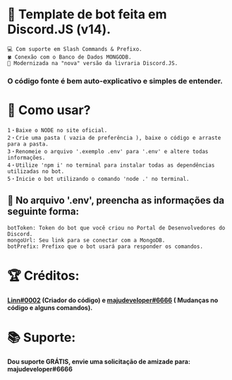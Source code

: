 # 🤖 Template de bot feita em Discord.JS (v14).

```
💻 Com suporte em Slash Commands & Prefixo.
🍀 Conexão com o Banco de Dados MONGODB.
💠 Modernizada na "nova" versão da livraria Discord.JS.
```
### O código fonte é bem auto-explicativo e simples de entender.

# 🏡 Como usar?
```
1・Baixe o NODE no site oficial.
2・Crie uma pasta ( vazia de preferência ), baixe o código e arraste para a pasta. 
3・Renomeie o arquivo '.exemplo .env' para '.env' e altere todas informações.
4・Utilize 'npm i' no terminal para instalar todas as dependências utilizadas no bot.
5・Inicie o bot utilizando o comando 'node .' no terminal.
```

## 🚨 No arquivo '.env', preencha as informações da seguinte forma:
```
botToken: Token do bot que você criou no Portal de Desenvolvedores do Discord.
mongoUrl: Seu link para se conectar com a MongoDB.
botPrefix: Prefixo que o bot usará para responder os comandos.
```

# 🏆 Créditos:
**[Linn#0002](https://discord.gg/nayeon) (Criador do código) e [majudeveloper#6666](https://github.com/majudeveloper) ( Mudanças no código e alguns comandos).**

# 📚 Suporte:

**Dou suporte GRÁTIS, envie uma solicitação de amizade para: majudeveloper#6666**
